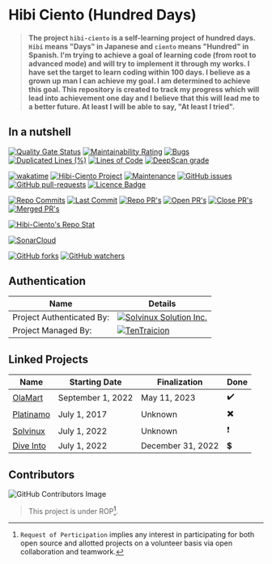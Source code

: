﻿# Hibi Ciento (Hundred Days)

> #### The project `hibi-ciento` is a self-learning project of hundred days. `Hibi` means "Days" in Japanese and `ciento` means "Hundred" in Spanish. I'm trying to achieve a goal of learning code (from root to advanced mode) and will try to implement it through my works. I have set the target to learn coding within 100 days. I believe as a grown up man I can achieve my goal. I am determined to achieve this goal. This repository is created to track my progress which will lead into achievement one day and I believe that this will lead me to a better future. At least I will be able to say, "At least I tried".

## In a nutshell

[![Quality Gate Status](https://sonarcloud.io/api/project_badges/measure?project=TenTraicion_hibi-ciento&metric=alert_status)](https://sonarcloud.io/summary/new_code?id=TenTraicion_hibi-ciento)
[![Maintainability Rating](https://sonarcloud.io/api/project_badges/measure?project=TenTraicion_hibi-ciento&metric=sqale_rating)](https://sonarcloud.io/summary/new_code?id=TenTraicion_hibi-ciento)
[![Bugs](https://sonarcloud.io/api/project_badges/measure?project=TenTraicion_hibi-ciento&metric=bugs)](https://sonarcloud.io/summary/new_code?id=TenTraicion_hibi-ciento)
[![Duplicated Lines (%)](https://sonarcloud.io/api/project_badges/measure?project=TenTraicion_hibi-ciento&metric=duplicated_lines_density)](https://sonarcloud.io/summary/new_code?id=TenTraicion_hibi-ciento)
[![Lines of Code](https://sonarcloud.io/api/project_badges/measure?project=TenTraicion_hibi-ciento&metric=ncloc)](https://sonarcloud.io/summary/new_code?id=TenTraicion_hibi-ciento)
[![DeepScan grade](https://deepscan.io/api/teams/18347/projects/21685/branches/629525/badge/grade.svg)](https://deepscan.io/dashboard#view=project&tid=18347&pid=21685&bid=629525)

[![wakatime](https://wakatime.com/badge/github/TenTraicion/hibi-ciento.svg)](https://wakatime.com/badge/github/TenTraicion/hibi-ciento)
[![Hibi-Ciento Project](https://img.shields.io/website-up-down-aqua-red/https/tentraicion.github.io/hibi-ciento/)][Gp]
[![Maintenance](https://img.shields.io/badge/Maintained%3F-yes-green.svg)][Gca]
[![GitHub issues](https://img.shields.io/github/issues/tentraicion/hibi-ciento.svg)][Gi]
[![GitHub pull-requests](https://img.shields.io/github/issues-pr/tentraicion/hibi-ciento.svg)][Gp]
[![Licence Badge](https://badgen.net/github/license/tentraicion/hibi-ciento)][hc]

[![Repo Commits](https://badgen.net/github/commits/tentraicion/hibi-ciento)][hc]
[![Last Commit](https://badgen.net/github/last-commit/tentraicion/hibi-ciento)][hc]
[![Repo PR's](https://badgen.net/github/prs/tentraicion/hibi-ciento)][hc]
[![Open PR's](https://badgen.net/github/open-prs/tentraicion/hibi-ciento)][hc]
[![Close PR's](https://badgen.net/github/closed-prs/tentraicion/hibi-ciento)][hc]
[![Merged PR's](https://badgen.net/github/merged-prs/tentraicion/hibi-ciento)][hc]

[![Hibi-Ciento's Repo Stat](https://github-readme-stats.vercel.app/api/pin/?username=tentraicion&repo=hibi-ciento&theme=ayu-mirage&show_owner=true)][hc]

[![SonarCloud](https://sonarcloud.io/images/project_badges/sonarcloud-white.svg)](https://sonarcloud.io/summary/new_code?id=TenTraicion_hibi-ciento)

[![GitHub forks](https://img.shields.io/github/forks/tentraicion/hibi-ciento.svg?style=social&label=Fork&maxAge=2592000)][Gf]
[![GitHub watchers](https://img.shields.io/github/watchers/tentraicion/hibi-ciento.svg?style=social&label=Watch&maxAge=2592000)][Gw]

## Authentication

| Name                      | Details                                                                                                                       |
| ------------------------- | ----------------------------------------------------------------------------------------------------------------------------- |
| Project Authenticated By: | [![Solvinux Solution Inc.](https://raw.githubusercontent.com/TenTraicion/TenTraicion/master/assets/solvinux/favicon.ico)][S]  |
| Project Managed By:       | [![TenTraicion](https://raw.githubusercontent.com/TenTraicion/TenTraicion/master/assets/ten/favicon.ico)][T]                  |

## Linked Projects
| Name | Starting Date | Finalization | Done |
| ----- | -------------- | -------------- | ---- |
| [OlaMart](/../../../../tentraicion/olamart/blob/master/README.md) | September 1, 2022 | May 11, 2023 | ✔️ |
| [Platinamo](/../../../../platinamo/) | July 1, 2017 | Unknown | ✖️ |
| [Solvinux](/../../../../solvinux/) | July 1, 2022 | Unknown | ❗ |
| [Dive Into](/../../../../dive-into/) | July 1, 2022 | December 31, 2022 | 💲 |


## Contributors

![GitHub Contributors Image](https://contrib.rocks/image?repo=tentraicion/hibi-ciento)

> This project is under ROP[^RoP].

[hc]: https://github.com/TenTraicion/hibi-ciento "Hibi-Ciento"
[S]: https://github.com/solvinux "Solvinux Solution Inc."
[T]: https://github.com/TenTraicion "TenTraicion"
[Gn]: https://GitHub.com/tentraicion/hibi-ciento/network "Hibi-Ciento Project Network"
[Gs]: https://GitHub.com/tentraicion/hibi-ciento/stargazers "Hibi-Ciento Stars"
[Gw]: https://github.com/TenTraicion/hibi-ciento/subscription "Hibi-Ciento Watch"
[Gp]: https://tentraicion.github.io/hibi-ciento/ "Hibi-Ciento"
[Gca]: https://GitHub.com/tentraicion/hibi-ciento/graphs/commit-activity "Commit Actvity"
[Gi]: https://GitHub.com/tentraicion/hibi-ciento/issues/ "Repo Issues"
[Gp]: https://GitHub.com/tentraicion/hibi-ciento/pull/ "Repo Pull"
[Gc]: https://github.com/tentraicion/hibi-ciento/graphs/contributors "Contributors"
[Gf]: https://github.com/TenTraicion/hibi-ciento/fork

[^RoP]: `Request of Perticipation` implies any interest in participating for both open source and allotted projects on a volunteer basis via open collaboration and teamwork.
